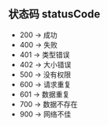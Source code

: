## 状态码 statusCode
- 200 -> 成功
- 400 -> 失败
- 401 -> 类型错误
- 402 -> 大小错误
- 500 -> 没有权限
- 600 -> 请求重复
- 601 -> 数据重复
- 700 -> 数据不存在
- 900 -> 网络不佳
